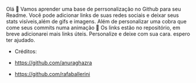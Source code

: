 Olá :wave: 
Vamos aprender uma base de perrsonalização no Github para seu Readme.
Você pode adicionar links de suas redes sociais e deixar seus stats visíveis,além de gifs e imagens.
Além de personalizar uma cobra que come seus commits numa animação 🐍
Os links estão no repositório, em breve adicionarei mais links úteis.
Personalize e deixe com sua cara. espero ter ajudado.

- Créditos:
-  https://github.com/anuraghazra

- https://github.com/rafaballerini
